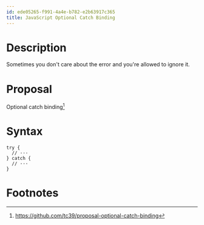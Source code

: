 ```yaml
---
id: ede05265-f991-4a4e-b782-e2b63917c365
title: JavaScript Optional Catch Binding
---
```


# Description

Sometimes you don't care about the error and you're allowed to ignore
it.

# Proposal

Optional catch binding[^1]

# Syntax

    try {
      // ···
    } catch {
      // ···
    }

# Footnotes

[^1]: <https://github.com/tc39/proposal-optional-catch-binding>
